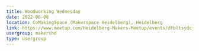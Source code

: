 ```yaml
---
title: Woodworking Wednesday
date: 2022-06-08
location: CoMakingSpace (Makerspace Heidelberg), Heidelberg
link: https://www.meetup.com/Heidelberg-Makers-Meetup/events/dfbltsydcjblb/
usergroup: makershd
type: usergroup
---
```

